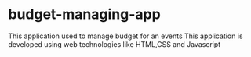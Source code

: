 # budget-managing-app
This application used to manage budget for an events 
This application is developed using web technologies like HTML,CSS and Javascript 
